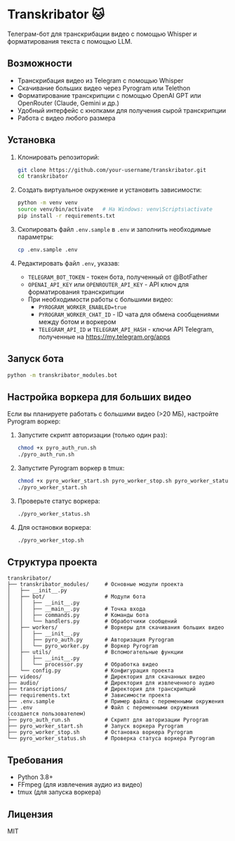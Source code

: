 # Transkribator 🐱

Телеграм-бот для транскрибации видео с помощью Whisper и форматирования текста с помощью LLM.

## Возможности

- Транскрибация видео из Telegram с помощью Whisper
- Скачивание больших видео через Pyrogram или Telethon
- Форматирование транскрипции с помощью OpenAI GPT или OpenRouter (Claude, Gemini и др.)
- Удобный интерфейс с кнопками для получения сырой транскрипции
- Работа с видео любого размера

## Установка

1. Клонировать репозиторий:
   ```bash
   git clone https://github.com/your-username/transkribator.git
   cd transkribator
   ```

2. Создать виртуальное окружение и установить зависимости:
   ```bash
   python -m venv venv
   source venv/bin/activate   # На Windows: venv\Scripts\activate
   pip install -r requirements.txt
   ```

3. Скопировать файл `.env.sample` в `.env` и заполнить необходимые параметры:
   ```bash
   cp .env.sample .env
   ```

4. Редактировать файл `.env`, указав:
   - `TELEGRAM_BOT_TOKEN` - токен бота, полученный от @BotFather
   - `OPENAI_API_KEY` или `OPENROUTER_API_KEY` - API ключ для форматирования транскрипции
   - При необходимости работы с большими видео:
     - `PYROGRAM_WORKER_ENABLED=true`
     - `PYROGRAM_WORKER_CHAT_ID` - ID чата для обмена сообщениями между ботом и воркером
     - `TELEGRAM_API_ID` и `TELEGRAM_API_HASH` - ключи API Telegram, полученные на https://my.telegram.org/apps

## Запуск бота

```bash
python -m transkribator_modules.bot
```

## Настройка воркера для больших видео

Если вы планируете работать с большими видео (>20 МБ), настройте Pyrogram воркер:

1. Запустите скрипт авторизации (только один раз):
   ```bash
   chmod +x pyro_auth_run.sh
   ./pyro_auth_run.sh
   ```

2. Запустите Pyrogram воркер в tmux:
   ```bash
   chmod +x pyro_worker_start.sh pyro_worker_stop.sh pyro_worker_status.sh
   ./pyro_worker_start.sh
   ```

3. Проверьте статус воркера:
   ```bash
   ./pyro_worker_status.sh
   ```

4. Для остановки воркера:
   ```bash
   ./pyro_worker_stop.sh
   ```

## Структура проекта

```
transkribator/
├── transkribator_modules/     # Основные модули проекта
│   ├── __init__.py
│   ├── bot/                   # Модули бота
│   │   ├── __init__.py
│   │   ├── __main__.py        # Точка входа
│   │   ├── commands.py        # Команды бота
│   │   └── handlers.py        # Обработчики сообщений
│   ├── workers/               # Воркеры для скачивания больших видео
│   │   ├── __init__.py
│   │   ├── pyro_auth.py       # Авторизация Pyrogram
│   │   └── pyro_worker.py     # Воркер Pyrogram
│   ├── utils/                 # Вспомогательные функции
│   │   ├── __init__.py
│   │   └── processor.py       # Обработка видео
│   └── config.py              # Конфигурация проекта
├── videos/                    # Директория для скачанных видео
├── audio/                     # Директория для извлеченного аудио
├── transcriptions/            # Директория для транскрипций
├── requirements.txt           # Зависимости проекта
├── .env.sample                # Пример файла с переменными окружения
├── .env                       # Файл с переменными окружения (создается пользователем)
├── pyro_auth_run.sh           # Скрипт для авторизации Pyrogram
├── pyro_worker_start.sh       # Запуск воркера Pyrogram
├── pyro_worker_stop.sh        # Остановка воркера Pyrogram
└── pyro_worker_status.sh      # Проверка статуса воркера Pyrogram
```

## Требования

- Python 3.8+
- FFmpeg (для извлечения аудио из видео)
- tmux (для запуска воркера)

## Лицензия

MIT 
